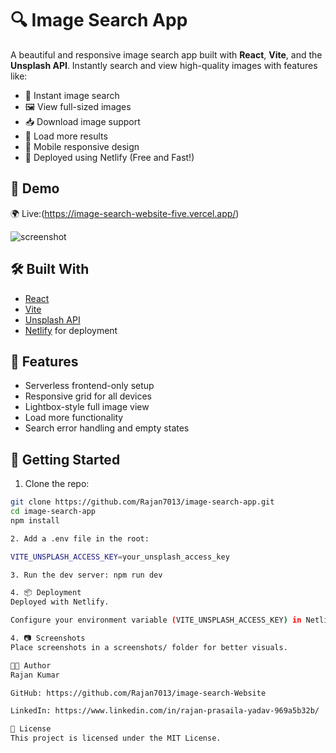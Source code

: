 # 🔍 Image Search App

A beautiful and responsive image search app built with **React**, **Vite**, and the **Unsplash API**. Instantly search and view high-quality images with features like:

- 🔎 Instant image search
- 🖼 View full-sized images
- 📥 Download image support
- 🔁 Load more results
- 🌙 Mobile responsive design
- 🚀 Deployed using Netlify (Free and Fast!)

## 📸 Demo

🌍 Live:(https://image-search-website-five.vercel.app/)

![screenshot](https://your-screenshot-link-if-any.com)

## 🛠 Built With

- [React](https://reactjs.org/)
- [Vite](https://vitejs.dev/)
- [Unsplash API](https://unsplash.com/developers)
- [Netlify](https://netlify.com) for deployment

## 🧪 Features

- Serverless frontend-only setup
- Responsive grid for all devices
- Lightbox-style full image view
- Load more functionality
- Search error handling and empty states

## 🚀 Getting Started

1. Clone the repo:

```bash
git clone https://github.com/Rajan7013/image-search-app.git
cd image-search-app
npm install

2. Add a .env file in the root:

VITE_UNSPLASH_ACCESS_KEY=your_unsplash_access_key

3. Run the dev server: npm run dev

4. 📦 Deployment
Deployed with Netlify.

Configure your environment variable (VITE_UNSPLASH_ACCESS_KEY) in Netlify settings → Build & Deploy → Environment variables.

4. 📷 Screenshots
Place screenshots in a screenshots/ folder for better visuals.

🧑‍💻 Author
Rajan Kumar

GitHub: https://github.com/Rajan7013/image-search-Website

LinkedIn: https://www.linkedin.com/in/rajan-prasaila-yadav-969a5b32b/

📜 License
This project is licensed under the MIT License.
